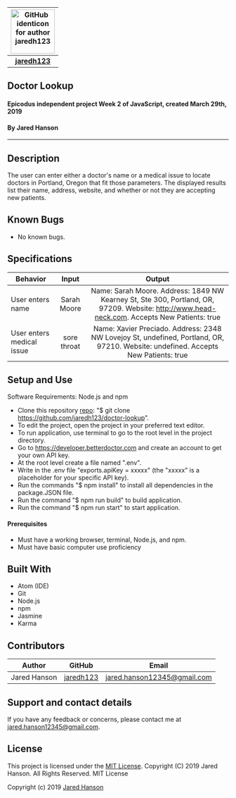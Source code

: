 |<img src="https://github.com/identicons/jaredh123.png" width=100 alt="GitHub identicon for author jaredh123">|
|:-----:|
| [**jaredh123**](https://github.com/jaredh123 ) |

##  **Doctor Lookup**

#### Epicodus independent project Week 2 of JavaScript, created March 29th, 2019
#### By Jared Hanson

----------

## Description
The user can enter either a doctor's name or a medical issue to locate doctors in Portland, Oregon that fit those parameters. The displayed results list their name, address, website, and whether or not they are accepting new patients.

## Known Bugs

* No known bugs.

## Specifications


| Behavior | Input | Output |
|----------|:-----:|:------:|
| User enters name | Sarah Moore | Name: Sarah Moore. Address: 1849 NW Kearney St, Ste 300, Portland, OR, 97209. Website: http://www.head-neck.com. Accepts New Patients: true |
| User enters medical issue | sore throat | Name: Xavier Preciado. Address: 2348 NW Lovejoy St, undefined, Portland, OR, 97210. Website: undefined. Accepts New Patients: true |

## Setup and Use
Software Requirements: Node.js and npm

* Clone this repository [repo](https://github.com/jaredh123/doctor-lookup): "$ git clone https://github.com/jaredh123/doctor-lookup".
* To edit the project, open the project in your preferred text editor.
* To run application, use terminal to go to the root level in the project directory.
* Go to https://developer.betterdoctor.com and create an account to get your own API key.
* At the root level create a file named ".env".
* Write in the .env file "exports.apiKey = xxxxx" (the "xxxxx" is a placeholder for your specific API key).
* Run the commands "$ npm install" to install all dependencies in the package.JSON file.
* Run the command "$ npm run build" to build application.
* Run the command "$ npm run start" to start application.

#### Prerequisites
* Must have a working browser, terminal, Node.js, and npm.
* Must have basic computer use proficiency

## Built With
* Atom (IDE)
* Git
* Node.js
* npm
* Jasmine
* Karma

## Contributors

| Author | GitHub | Email |
|--------|:------:|:-----:|
| Jared Hanson | [jaredh123](https://github.com/jaredh123) | [jared.hanson12345@gmail.com](mailto:jared.hanson12345@gmail.com) |

## Support and contact details

If you have any feedback or concerns, please contact me at [jared.hanson12345@gmail.com](mailto:jared.hanson12345@gmail.com).

## License

This project is licensed under the [MIT License](https://opensource.org/licenses/MIT). Copyright (C) 2019 Jared Hanson. All Rights Reserved. MIT License

Copyright (c) 2019 [Jared Hanson](https://github.com/jaredh123)
